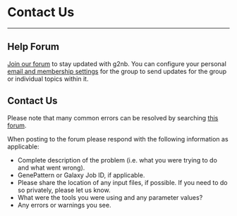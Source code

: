 # Contact Us
---

## Help Forum
[Join our forum](https://notebook.genepattern.org) to stay updated with g2nb. You can configure your personal 
[email and membership settings](https://support.google.com/groups/answer/1067205?hl=en) for the group to send updates 
for the group or individual topics within it.

## Contact Us
Please note that many common errors can be resolved by searching [this forum](https://groups.google.com/group/genepattern-help).

When posting to the forum please respond with the following information as applicable:

* Complete description of the problem (i.e. what you were trying to do and what went wrong).
* GenePattern or Galaxy Job ID, if applicable.
* Please share the location of any input files, if possible. If you need to do so privately, please let us know.
* What were the tools you were using and any parameter values?
* Any errors or warnings you see.
